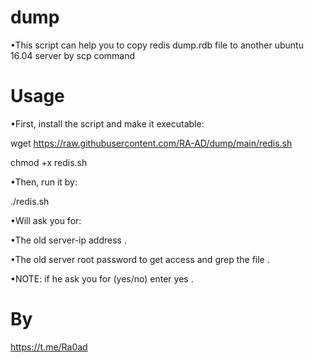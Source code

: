 # dump

•This script can help you to copy redis dump.rdb file to another ubuntu 16.04 server by scp command

# Usage
•First, install the script and make it executable:

wget https://raw.githubusercontent.com/RA-AD/dump/main/redis.sh

chmod +x redis.sh

•Then, run it by:

./redis.sh

•Will ask you for:

•The old server-ip address .

•The old server root password to get access and grep the file .

•NOTE: if he ask you for (yes/no) enter yes .

# By

https://t.me/Ra0ad
